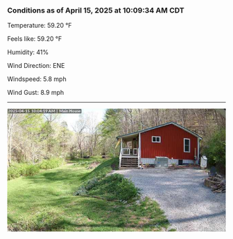 ### Conditions as of April 15, 2025 at 10:09:34 AM CDT 

Temperature: 59.20 &deg;F

Feels like: 59.20 &deg;F

Humidity: 41%

Wind Direction: ENE

Windspeed: 5.8 mph

Wind Gust: 8.9 mph

---

<img src="./images/latest.jpeg"/>


